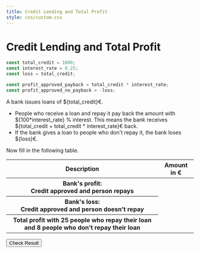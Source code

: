 ```yaml
---
title: Credit Lending and Total Profit
style: css/custom.css
---
```


# Credit Lending and Total Profit

```js
const total_credit = 1000;
const interest_rate = 0.25;
const loss = total_credit;

const profit_approved_payback = total_credit * interest_rate;
const profit_approved_no_payback = -loss;
```

A bank issues loans of ${total_credit}€.

- People who receive a loan and repay it pay back the amount with ${100*interest_rate} \% interest. This means the bank receives ${total_credit + total_credit * interest_rate}€ back.
- If the bank gives a loan to people who don't repay it, the bank loses ${loss}€.

<div class="tip" label="Task">Now fill in the following table.</div>

<div class="table-container">
  <table id="creditTable">
    <thead>
      <tr>
        <th>Description</th>
        <th>Amount in €</th>
      </tr>
    </thead>
    <tbody>
      <tr>
        <th>Bank's profit:<br />Credit approved and person repays</th>
        <td contenteditable="true" data-correct=250 onkeypress="return event.charCode >= 48 && event.charCode <= 57 || event.charCode === 45"></td>
      </tr>
      <tr>
        <th>
          Bank's loss:<br />Credit approved and person doesn't repay
        </th>
        <td contenteditable="true" data-correct="-1000" onkeypress="return event.charCode >= 48 && event.charCode <= 57 || event.charCode === 45"></td>
      </tr>
      <tr>
        <th>
          Total profit with 25 people who repay their loan and 8
          people who don't repay their loan
        </th>
        <td contenteditable="true" data-correct="23750" onkeypress="return event.charCode >= 48 && event.charCode <= 57 || event.charCode === 45"></td>
      </tr>
    </tbody>
  </table>
</div>

<button id="validateButton" class="btn btn-primary">Check Result</button>

<script>
document.addEventListener('DOMContentLoaded', function() {
  const validateButton = document.getElementById('validateButton');
  
  validateButton.addEventListener('click', function() {
    document.querySelectorAll('#creditTable td[contenteditable]').forEach(cell => {
      const correctValue = parseInt(cell.getAttribute('data-correct'));
      const userValue = parseInt(cell.textContent.trim());
      
      if (isNaN(userValue)) {
        cell.style.backgroundColor = '#ffebee';  // Light red for invalid input
      } else if (userValue === correctValue) {
        cell.style.backgroundColor = '#e8f5e9';  // Light green for correct
      } else {
        cell.style.backgroundColor = '#ffebee';  // Light red for wrong answer
      }
    });
  });
});
</script>
